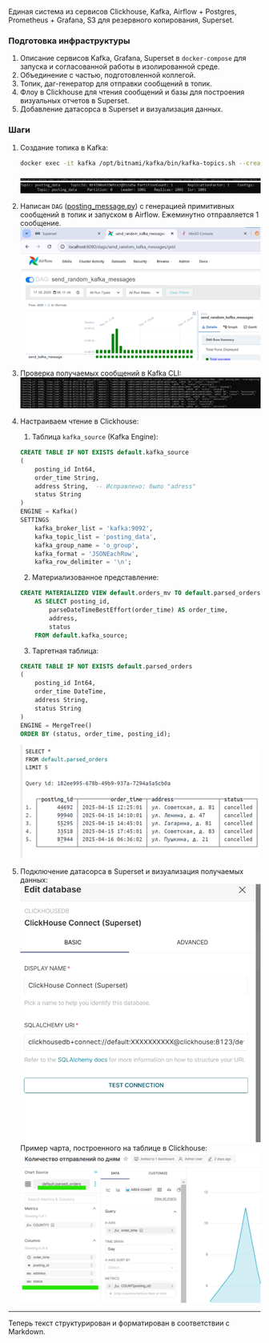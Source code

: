 Единая система из сервисов Clickhouse, Kafka, Airflow + Postgres, Prometheus + Grafana, S3 для резервного копирования, Superset.

### Подготовка инфраструктуры

1. Описание сервисов Kafka, Grafana, Superset в `docker-compose` для запуска и согласованной работы в изолированной среде.
2. Объединение с частью, подготовленной коллегой.
3. Топик, даг-генератор для отправки сообщений в топик.
4. Флоу в Clickhouse для чтения сообщений и базы для построения визуальных отчетов в Superset.
5. Добавление датасорса в Superset и визуализация данных.

### Шаги

1. Создание топика в Kafka:
   ```bash
   docker exec -it kafka /opt/bitnami/kafka/bin/kafka-topics.sh --create --topic posting_data --bootstrap-server kafka:9092 --partitions 1 --replication-factor 1
   ```
   ![img.png](img.png)
   ![img_1.png](img_1.png)

2. Написан `DAG` ([posting_message.py](otus_project/dags/posting_message.py)) с генерацией примитивных сообщений в топик и запуском в Airflow. Ежеминутно отправляется 1 сообщение.
   ![img_2.png](img_2.png)

3. Проверка получаемых сообщений в Kafka CLI:
   ![img_3.png](img_3.png)

4. Настраиваем чтение в Clickhouse:
   1. Таблица `kafka_source` (Kafka Engine):
   ```sql
   CREATE TABLE IF NOT EXISTS default.kafka_source
   (
       posting_id Int64,
       order_time String,
       address String,  -- Исправлено: было "adress"
       status String
   )
   ENGINE = Kafka()
   SETTINGS
       kafka_broker_list = 'kafka:9092',
       kafka_topic_list = 'posting_data',
       kafka_group_name = 'o_group',
       kafka_format = 'JSONEachRow',
       kafka_row_delimiter = '\n';
   ```

   2. Материализованное представление:
   ```sql
   CREATE MATERIALIZED VIEW default.orders_mv TO default.parsed_orders
       AS SELECT posting_id,
           parseDateTimeBestEffort(order_time) AS order_time,
           address,
           status
       FROM default.kafka_source;
   ```

   3. Таргетная таблица:
   ```sql
   CREATE TABLE IF NOT EXISTS default.parsed_orders
   (
       posting_id Int64,
       order_time DateTime,
       address String,
       status String
   )
   ENGINE = MergeTree()
   ORDER BY (status, order_time, posting_id);
   ```
   ![img_4.png](img_4.png)

5. Подключение датасорса в Superset и визуализация получаемых данных:
   ![img_5.png](img_5.png)
   Пример чарта, построенного на таблице в Clickhouse:
   ![img_6.png](img_6.png)

--- 

Теперь текст структурирован и форматирован в соответствии с Markdown.
